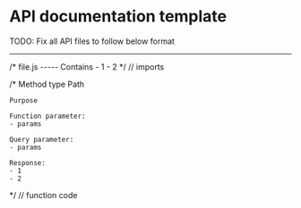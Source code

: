 # API documentation template

TODO: Fix all API files to follow below format

---
/* 
    file.js
    -----
    Contains
    - 1
    - 2
*/
// imports 


/*
    Method type
    Path

    Purpose

    Function parameter:
    - params

    Query parameter:
    - params

    Response:
    - 1
    - 2
*/
// function code